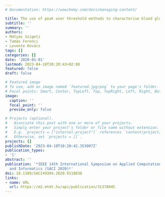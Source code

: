 ```yaml
---
# Documentation: https://wowchemy.com/docs/managing-content/

title: The use of peak over threshold methods to characterise blood glucose curves
subtitle: ''
summary: ''
authors:
- Mátyás Szigeti
- Tamás Ferenci
- Levente Kovács
tags: []
categories: []
date: '2020-01-01'
lastmod: 2023-04-10T20:20:43+02:00
featured: false
draft: false

# Featured image
# To use, add an image named `featured.jpg/png` to your page's folder.
# Focal points: Smart, Center, TopLeft, Top, TopRight, Left, Right, BottomLeft, Bottom, BottomRight.
image:
  caption: ''
  focal_point: ''
  preview_only: false

# Projects (optional).
#   Associate this post with one or more of your projects.
#   Simply enter your project's folder or file name without extension.
#   E.g. `projects = ["internal-project"]` references `content/project/deep-learning/index.md`.
#   Otherwise, set `projects = []`.
projects: []
publishDate: '2023-04-10T18:20:42.353007Z'
publication_types:
- '1'
abstract: ''
publication: '*IEEE 14th International Symposium on Applied Computational Intelligence
  and Informatics (SACI 2020)*'
doi: 10.1109/SACI49304.2020.9118838
links:
- name: URL
  url: https://m2.mtmt.hu/api/publication/31378045
---
```

